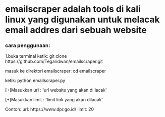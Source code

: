 <h1>emailscraper adalah tools di kali linux yang digunakan untuk melacak email addres dari sebuah website</h1>
<h3>cara penggunaan:</h3>
<p>1.buka terminal ketik: git clone https://github.com/Tegaridwan/emailscraper.git</p>
<p>masuk ke direktori emailscraper: cd emailscraper</p>
<p>ketik: python emailscraper.py</p>
<p>[+]Masukkan url : 'url website yang akan di lacak'</p>
<p>[+]Masukkan limit : 'limit link yang akan dilacak'</p>
<p>Contoh:
  url: https://www.dpr.go.id/
  limit: 20
</p>
